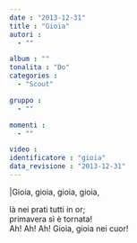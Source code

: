 ```yaml
---
date : "2013-12-31"
title : "Gioia"
autori : 
  - ""

album : ""
tonalita : "Do"
categories : 
  - "Scout"

gruppo : 
  - ""

momenti : 
  - ""

video : 
identificatore : "gioia"
data_revisione : "2013-12-31"
---
```

  
  
|Gioia, gioia, gioia, gioia,  
  
là nei prati tutti in or;  
primavera sì è tornata!  
Ah! Ah! Ah! Gioia, gioia nei cuor!  
  
